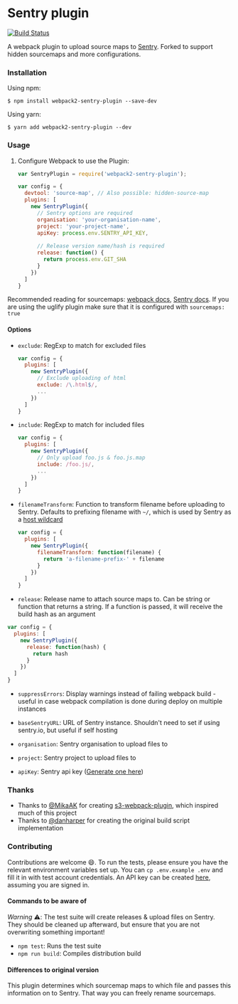 # Sentry plugin

[![Build Status](https://travis-ci.org/Kamshak/webpack-sentry-plugin.svg?branch=master)](https://travis-ci.org/Kamshak/webpack-sentry-plugin)

A webpack plugin to upload source maps to [Sentry](https://sentry.io/). Forked to support hidden sourcemaps and more configurations.

### Installation


Using npm:

```
$ npm install webpack2-sentry-plugin --save-dev
```

Using yarn:

```
$ yarn add webpack2-sentry-plugin --dev
```

### Usage

1. Configure Webpack to use the Plugin:

   ```js
   var SentryPlugin = require('webpack2-sentry-plugin');
   
   var config = {
     devtool: 'source-map', // Also possible: hidden-source-map
     plugins: [
       new SentryPlugin({
         // Sentry options are required
         organisation: 'your-organisation-name',
         project: 'your-project-name',
         apiKey: process.env.SENTRY_API_KEY,
         
         // Release version name/hash is required
         release: function() {
           return process.env.GIT_SHA
         }
       })
     ]
   }
   ```
   
Recommended reading for sourcemaps: [webpack docs](https://webpack.js.org/configuration/devtool/), [Sentry docs](https://docs.sentry.io/clients/javascript/sourcemaps). If you are using the uglify plugin make sure that it is configured with ``sourcemaps: true``

#### Options

- `exclude`: RegExp to match for excluded files

  ```js
  var config = {
    plugins: [
      new SentryPlugin({
        // Exclude uploading of html
        exclude: /\.html$/,
        ...
      })
    ]
  }
  ```

- `include`: RegExp to match for included files

  ```js
  var config = {
    plugins: [
      new SentryPlugin({
        // Only upload foo.js & foo.js.map
        include: /foo.js/,
        ...
      })
    ]
  }
  ```

- `filenameTransform`: Function to transform filename before uploading to Sentry. Defaults to prefixing filename with `~/`, which is used by Sentry as a [host wildcard](https://docs.sentry.io/clients/javascript/sourcemaps/#assets-multiple-origins)

  ```js
  var config = {
    plugins: [
      new SentryPlugin({
        filenameTransform: function(filename) {
          return 'a-filename-prefix-' + filename
        }
      })
    ]
  }
  ```

- `release`: Release name to attach source maps to. Can be string or function that returns a string. If a function is passed, it will receive the build hash as an argument

```js
var config = {
  plugins: [
    new SentryPlugin({
      release: function(hash) {
        return hash
      }
    })
  ]
}
```

- `suppressErrors`: Display warnings instead of failing webpack build - useful in case webpack compilation is done during deploy on multiple instances

- `baseSentryURL`: URL of Sentry instance. Shouldn't need to set if using sentry.io, but useful if self hosting

- `organisation`: Sentry organisation to upload files to

- `project`: Sentry project to upload files to

- `apiKey`: Sentry api key ([Generate one here](https://sentry.io/api/))


### Thanks

- Thanks to [@MikaAK](https://github.com/MikaAK) for creating [s3-webpack-plugin](https://github.com/MikaAK/s3-plugin-webpack), which inspired much of this project
- Thanks to [@danharper](https://github.com/danharper) for creating the original build script implementation

### Contributing

Contributions are welcome 😄. To run the tests, please ensure you have the relevant environment variables set up. You can `cp .env.example .env` and fill it in with test account credentials. An API key can be created [here](https://sentry.io/api/), assuming you are signed in.

#### Commands to be aware of

*Warning* ⚠️: The test suite will create releases & upload files on Sentry. They should be cleaned up afterward, but ensure that you are not overwriting something important!

- `npm test`: Runs the test suite
- `npm run build`: Compiles distribution build

#### Differences to original version
This plugin determines which sourcemap maps to which file and passes this information on to Sentry. That way you can freely rename sourcemaps.
